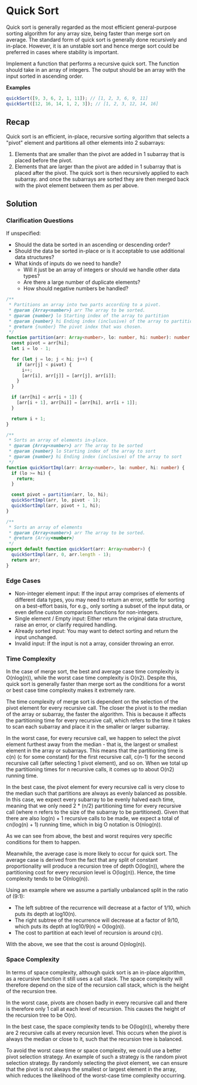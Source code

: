 # Quick Sort

Quick sort is generally regarded as the most efficient general-purpose sorting algorithm for any array size, being faster than merge sort on average. The standard form of quick sort is generally done recursively and in-place. However, it is an unstable sort and hence merge sort could be preferred in cases where stability is important.

Implement a function that performs a recursive quick sort. The function should take in an array of integers. The output should be an array with the input sorted in ascending order.

**Examples**

```javascript
quickSort([9, 3, 6, 2, 1, 11]); // [1, 2, 3, 6, 9, 11]
quickSort([12, 16, 14, 1, 2, 3]); // [1, 2, 3, 12, 14, 16]
```

## Recap

Quick sort is an efficient, in-place, recursive sorting algorithm that selects a "pivot" element and partitions all other elements into 2 subarrays:

1. Elements that are smaller than the pivot are added in 1 subarray that is placed before the pivot.
2. Elements that are larger than the pivot are added in 1 subarray that is placed after the pivot.
   The quick sort is then recursively applied to each subarray. and once the subarrays are sorted they are then merged back with the pivot element between them as per above.

## Solution

### Clarification Questions

If unspecified:

- Should the data be sorted in an ascending or descending order?
- Should the data be sorted in-place or is it acceptable to use additional data structures?
- What kinds of inputs do we need to handle?
  - Will it just be an array of integers or should we handle other data types?
  - Are there a large number of duplicate elements?
  - How should negative numbers be handled?

```typescript
/**
 * Partitions an array into two parts according to a pivot.
 * @param {Array<number>} arr The array to be sorted.
 * @param {number} lo Starting index of the array to partition
 * @param {number} hi Ending index (inclusive) of the array to partition
 * @return {number} The pivot index that was chosen.
 */
function partition(arr: Array<number>, lo: number, hi: number): number {
  const pivot = arr[hi];
  let i = lo - 1;

  for (let j = lo; j < hi; j++) {
    if (arr[j] < pivot) {
      i++;
      [arr[i], arr[j]] = [arr[j], arr[i]];
    }
  }

  if (arr[hi] < arr[i + 1]) {
    [arr[i + 1], arr[hi]] = [arr[hi], arr[i + 1]];
  }

  return i + 1;
}

/**
 * Sorts an array of elements in-place.
 * @param {Array<number>} arr The array to be sorted
 * @param {number} lo Starting index of the array to sort
 * @param {number} hi Ending index (inclusive) of the array to sort
 */
function quickSortImpl(arr: Array<number>, lo: number, hi: number) {
  if (lo >= hi) {
    return;
  }

  const pivot = partition(arr, lo, hi);
  quickSortImpl(arr, lo, pivot - 1);
  quickSortImpl(arr, pivot + 1, hi);
}

/**
 * Sorts an array of elements
 * @param {Array<number>} arr The array to be sorted.
 * @return {Array<number>}
 */
export default function quickSort(arr: Array<number>) {
  quickSortImpl(arr, 0, arr.length - 1);
  return arr;
}
```

### Edge Cases

- Non-integer element input: If the input array comprises of elements of different data types, you may need to return an error, settle for sorting on a best-effort basis, for e.g., only sorting a subset of the input data, or even define custom comparison functions for non-integers.
- Single element / Empty input: Either return the original data structure, raise an error, or clarify required handling.
- Already sorted input: You may want to detect sorting and return the input unchanged.
- Invalid input: If the input is not a array, consider throwing an error.

### Time Complexity

In the case of merge sort, the best and average case time complexity is O(nlog(n)), while the worst case time complexity is O(n2). Despite this, quick sort is generally faster than merge sort as the conditions for a worst or best case time complexity makes it extremely rare.

The time complexity of merge sort is dependent on the selection of the pivot element for every recursive call. The closer the pivot is to the median of the array or subarray, the faster the algorithm. This is because it affects the partitioning time for every recursive call, which refers to the time it takes to scan each subarray and place it in the smaller or larger subarray.

In the worst case, for every recursive call, we happen to select the pivot element furthest away from the median - that is, the largest or smallest element in the array or subarrays. This means that the partitioning time is c(n) (c for some constant) for the first recursive call, c(n-1) for the second recursive call (after selecting 1 pivot element), and so on. When we total up the partitioning times for n recursive calls, it comes up to about O(n2) running time.

In the best case, the pivot element for every recursive call is very close to the median such that partitions are always as evenly balanced as possible. In this case, we expect every subarray to be evenly halved each time, meaning that we only need 2 \* (n/2) partitioning time for every recursive call (where n refers to the size of the subarray to be partitioned). Given that there are also log(n) + 1 recursive calls to be made, we expect a total of cn(log(n) + 1) running time, which in big O notation is O(nlog(n)).

As we can see from above, the best and worst requires very specific conditions for them to happen.

Meanwhile, the average case is more likely to occur for quick sort. The average case is derived from the fact that any split of constant proportionality will produce a recursion tree of depth O(log(n)), where the partitioning cost for every recursion level is O(log(n)). Hence, the time complexity tends to be O(nlog(n)).

Using an example where we assume a partially unbalanced split in the ratio of (9:1):

- The left subtree of the recurrence will decrease at a factor of 1/10, which puts its depth at log10(n).
- The right subtree of the recurrence will decrease at a factor of 9/10, which puts its depth at log10/9(n) = O(log(n)).
- The cost to partition at each level of recursion is around c(n).

With the above, we see that the cost is around O(nlog(n)).

### Space Complexity

In terms of space complexity, although quick sort is an in-place algorithm, as a recursive function it still uses a call stack. The space complexity will therefore depend on the size of the recursion call stack, which is the height of the recursion tree.

In the worst case, pivots are chosen badly in every recursive call and there is therefore only 1 call at each level of recursion. This causes the height of the recursion tree to be O(n).

In the best case, the space complexity tends to be O(log(n)), whereby there are 2 recursive calls at every recursion level. This occurs when the pivot is always the median or close to it, such that the recursion tree is balanced.

To avoid the worst case time or space complexity, we could use a better pivot selection strategy. An example of such a strategy is the random pivot selection strategy. By randomly selecting the pivot element, we can ensure that the pivot is not always the smallest or largest element in the array, which reduces the likelihood of the worst-case time complexity occurring.
